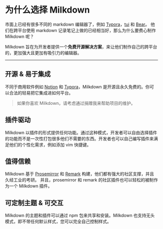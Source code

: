 # 为什么选择 Milkdown

市面上已经有很多不同的 markdown 编辑器了，例如 [Typora](https://typora.io/)，[tui](https://github.com/nhn/tui.editor) 和 [Bear](https://bear.app/)。
他们在跨平台使用 markdown 记录笔记上做的已经相当好，那么为什么要费心制作 Milkdown 呢？

Milkdown 旨在为开发者提供一个**免费开源解决方案**，来让他们制作自己的跨平台的，更加强大且更加有吸引力的编辑器。

---

## 开源 & 易于集成

不同于商用软件例如 [Notion](https://notion.so) 和 [Typora](https://typora.io/)，Milkdown 是开源且永久免费的。你可以合法的轻易把它集成进如何平台。

> 如果你喜欢 Milkdown，请考虑通过捐赠我来帮助项目的维护。

## 插件驱动

Milkdown 以插件的形式提供任何功能。通过这种模式，开发者可以自由选择插件的功能而不是一次性打包很多他们不需要的东西。开发者也可以自己编写插件来满足他们的个性化需求，例如添加 vim 快捷键。

## 值得信赖

Milkdown 基于 [Prosemirror](https://prosemirror.net/) 和 [Remark](https://github.com/remarkjs/remark) 构建，他们都有强大的社区支撑，并且久经工业的考研。
并且，prosemirror 和 remark 的社区插件也可以轻松的被制作为一个 Milkdown 插件。

## 可定制主题 & 可交互

Milkdown 的主题和插件可以通过 npm 包来共享和安装。Milkdown 也支持无头模式，即不带任何默认样式，您可以完全自己控制样式。
